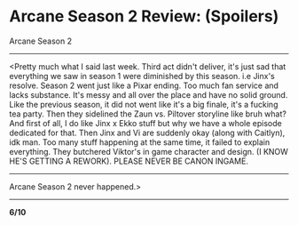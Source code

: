 # Arcane Season 2 Review: (Spoilers)
Arcane Season 2
_________________________________________
<Pretty much what I said last week. Third act didn't deliver, it's just sad that everything we saw in season 1 were diminished by this season. i.e Jinx's resolve. 
Season 2 went just like a Pixar ending. Too much fan service and lacks substance. It's messy and all over the place and have no solid ground. Like the previous season, it did not went like it's a big finale, it's a fucking tea party. Then they sidelined the Zaun vs. Piltover storyline like bruh what? And first of all, I do like Jinx x Ekko stuff but why we have a whole episode dedicated for that. Then Jinx and Vi are suddenly okay (along with Caitlyn), idk man. Too many stuff happening at the same time, it failed to explain everything. They butchered Viktor's in game character and design. (I KNOW HE'S GETTING A REWORK).
PLEASE NEVER BE CANON INGAME.
________________________________________
Arcane Season 2 never happened.>
_______________________________________
**6/10**

